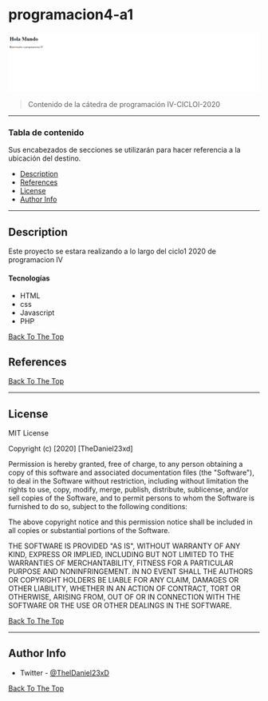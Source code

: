 # programacion4-a1

![Project Image](img/Captura.PNG)

> Contenido de la cátedra de programación IV-CICLOI-2020

---

### Tabla de contenido
Sus encabezados de secciones se utilizarán para hacer referencia a la ubicación del destino.

- [Description](#description)
- [References](#references)
- [License](#license)
- [Author Info](#author-info)

---

## Description

Este proyecto se estara realizando a lo largo del ciclo1 2020 de programacion IV

#### Tecnologías

- HTML
- css
- Javascript
- PHP

[Back To The Top](#programacion4-a1)


## References
[Back To The Top](#programacion4-a1)

---

## License

MIT License

Copyright (c) [2020] [TheDaniel23xd]

Permission is hereby granted, free of charge, to any person obtaining a copy
of this software and associated documentation files (the "Software"), to deal
in the Software without restriction, including without limitation the rights
to use, copy, modify, merge, publish, distribute, sublicense, and/or sell
copies of the Software, and to permit persons to whom the Software is
furnished to do so, subject to the following conditions:

The above copyright notice and this permission notice shall be included in all
copies or substantial portions of the Software.

THE SOFTWARE IS PROVIDED "AS IS", WITHOUT WARRANTY OF ANY KIND, EXPRESS OR
IMPLIED, INCLUDING BUT NOT LIMITED TO THE WARRANTIES OF MERCHANTABILITY,
FITNESS FOR A PARTICULAR PURPOSE AND NONINFRINGEMENT. IN NO EVENT SHALL THE
AUTHORS OR COPYRIGHT HOLDERS BE LIABLE FOR ANY CLAIM, DAMAGES OR OTHER
LIABILITY, WHETHER IN AN ACTION OF CONTRACT, TORT OR OTHERWISE, ARISING FROM,
OUT OF OR IN CONNECTION WITH THE SOFTWARE OR THE USE OR OTHER DEALINGS IN THE
SOFTWARE.

[Back To The Top](#programacion4-a1)

---

## Author Info

- Twitter - [@ThelDaniel23xD](https://twitter.com/ThelDaniel23xD)

[Back To The Top](#programacion4-a1)